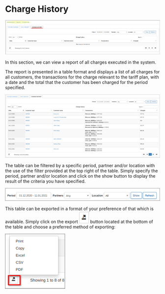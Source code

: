 Charge History
============

![Charge History](charge_history.png)

In this section, we can view a report of all charges executed in the system.

The report is presented in a table format and displays a list of all charges for all customers, the transactions for the charge relevant to the tariff plan, with a date and the total that the customer has been charged for the period specified.

![Charge History](charge_history2.png)

The table can be filtered by a specific period, partner and/or location with the use of the filter provided at the top right of the table. Simply specify the period, partner and/or location and click on the show button to display the result of the criteria you have specified.

![Filter](filter.png)

This table can be exported in a format of your preference of that which is available. Simply click on the export <icon class="image-icon">![Export](export.png)</icon> button located at the bottom of the table and choose a preferred method of exporting:

![Export](export1.png)
